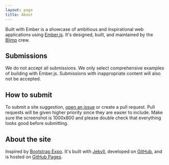 ```yaml
---
layout: page
title: About
---
```


Built with Ember is a showcase of ambitious and inspirational web applications using [Ember.js](http://emberjs.com). It's designed, built, and maintained by the [Blimp](http://blimp.io) crew.


## Submissions

We do not accept all submissions. We only select comprehensive examples of building with Ember.js. Submissions with inappropriate content will also not be accepted.

## How to submit

To submit a site suggestion, [open an issue](https://github.com/getblimp/built-with-ember/issues/new) or create a pull request. Pull requests will be given higher priority since they are easier to include. Make sure the screenshot is 1000x800 and please double check that everything looks good before submitting.

## About the site

Inspired by [Bootstrap Expo](http://expo.getbootstrap.com/). It's built with [Jekyll](http://jekyllrb.com), developed on [GitHub](https://github.com/getblimp/built-with-ember), and is hosted on [GitHub Pages](https://pages.github.com).
